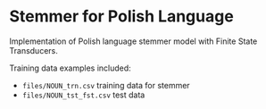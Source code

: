 Stemmer for Polish Language
===========================

Implementation of Polish language stemmer model with Finite State Transducers.

Training data examples included:
  - ` files/NOUN_trn.csv `  training data for stemmer
  - ` files/NOUN_tst_fst.csv `  test data